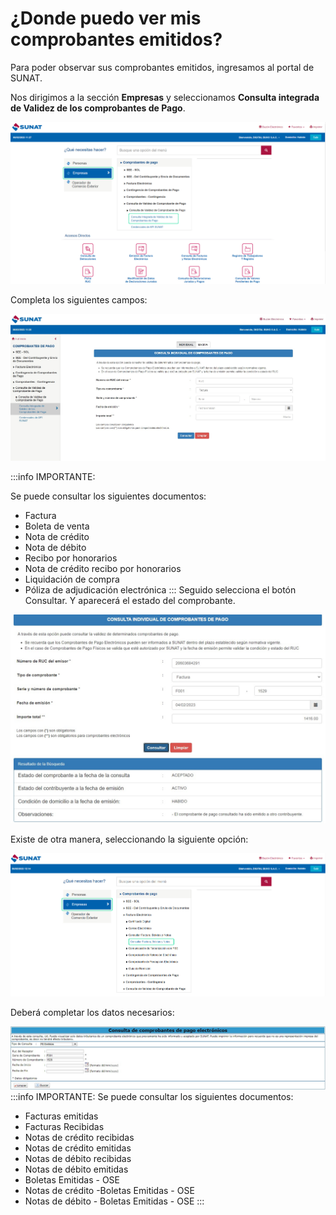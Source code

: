 # ¿Donde puedo ver mis comprobantes emitidos?

Para poder observar sus comprobantes emitidos, ingresamos al portal de SUNAT.

Nos dirigimos a la sección **Empresas** y seleccionamos **Consulta integrada de Validez de los comprobantes de Pago**.

![Alt text](img/Preguntafrecuente1.jpg)

Completa los siguientes campos:

![Alt text](img/Preguntafrecuente2.jpg)

:::info IMPORTANTE:

Se puede consultar los siguientes documentos:
- Factura
- Boleta de venta
- Nota de crédito
- Nota de débito
- Recibo por honorarios
- Nota de crédito recibo por honorarios
- Liquidación de compra
- Póliza de adjudicación electrónica
:::
Seguido selecciona el botón Consultar. Y aparecerá el estado del comprobante.

![Alt text](img/Preguntafrecuente3.jpg)

Existe de otra manera, seleccionando la siguiente opción:

![Alt text](img/Preguntafrecuente4.jpg)

Deberá completar los datos necesarios:

![Alt text](img/Preguntafrecuente5.jpg)
:::info IMPORTANTE:
Se puede consultar los siguientes documentos:
- Facturas emitidas
- Facturas Recibidas
- Notas de crédito recibidas
- Notas de crédito emitidas
- Notas de débito recibidas
- Notas de débito emitidas
- Boletas Emitidas - OSE
- Notas de crédito -Boletas Emitidas - OSE
- Notas de débito - Boletas Emitidas - OSE
:::
